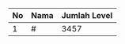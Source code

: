 | No | Nama            | Jumlah Level |
|----|-----------------|--------------|
| 1  | #    |    3457        |
